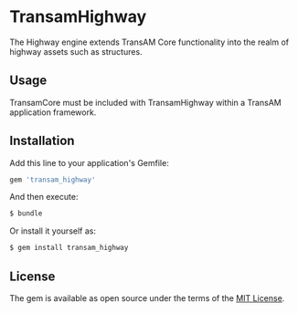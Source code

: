 # TransamHighway
The Highway engine extends TransAM Core functionality into the realm of highway assets such as structures.

## Usage
TransamCore must be included with TransamHighway within a TransAM application framework.

## Installation
Add this line to your application's Gemfile:

```ruby
gem 'transam_highway'
```

And then execute:
```bash
$ bundle
```

Or install it yourself as:
```bash
$ gem install transam_highway
```

## License
The gem is available as open source under the terms of the [MIT License](https://opensource.org/licenses/MIT).
